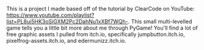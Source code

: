 This is a project I made based off of the tutorial by ClearCode on YouTube: https://www.youtube.com/playlist?list=PL8ui5HK3oSiGXM2Pc2DahNu1xXBf7WQh-. This small multi-levelled game tells you a little bit more about me through PyGame! You'll find a lot of free graphic assets I pulled from itch.io, specifically jumpbutton.itch.io, pixelfrog-assets.itch.io, and edermunizz.itch.io.

